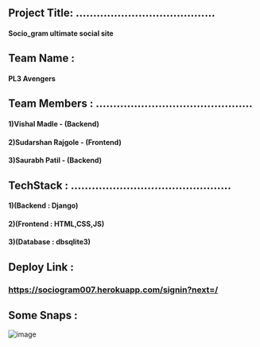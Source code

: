 ##   Project Title: ........................................

####  Socio_gram ultimate social site


##   Team Name : 
#### PL3 Avengers


##    Team Members : .............................................
####                  1)Vishal Madle - (Backend)
####                  2)Sudarshan Rajgole - (Frontend)
####                  3)Saurabh Patil - (Backend)
  
 ##   TechStack :  ..............................................
 ####                 1)(Backend  :  Django)
 ####                 2)(Frontend :  HTML,CSS,JS)
 ####                 3)(Database :  dbsqlite3)
  
 ##    Deploy Link :                
 ### https://sociogram007.herokuapp.com/signin?next=/     
 
 ##   Some Snaps :
 
  ![image](https://user-images.githubusercontent.com/85858942/194501876-b882bb32-1ab3-4124-b382-dd535d345eda.png)



